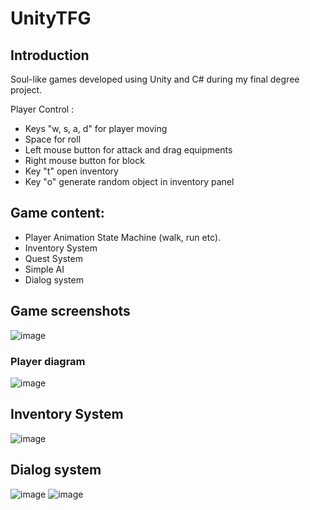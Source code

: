 # UnityTFG

## Introduction
Soul-like games developed using Unity and C# during my final degree project.

Player Control : 
- Keys "w, s, a, d" for player moving
- Space for roll
- Left mouse button for attack and drag equipments
- Right mouse button for block
- Key "t" open inventory
- Key "o" generate random object in inventory panel
## Game content:
- Player Animation State Machine (walk, run etc).
- Inventory System
- Quest System
- Simple AI 
- Dialog system

## Game screenshots

![image](https://drive.google.com/uc?export=view&id=1bdXzF3EbpxhtW0Gu_uqxWdb2gRPRCASo)

### Player diagram 
![image](https://drive.google.com/uc?export=view&id=1QXclGKN5oVhy2J_xRiiT06mkpQXb9c1K)

## Inventory System 

![image](https://drive.google.com/uc?export=view&id=1kO4Bytwb2uANqVfg3k4qHLpEdWd0sGyP)

## Dialog system

![image](https://drive.google.com/uc?export=view&id=1vLZhO_9wDM85znvAo7JQGxSG2N3r29zY)
![image](https://drive.google.com/uc?export=view&id=1VWqeZ-99UoxreRntSdmfRpnafBrReae1)
